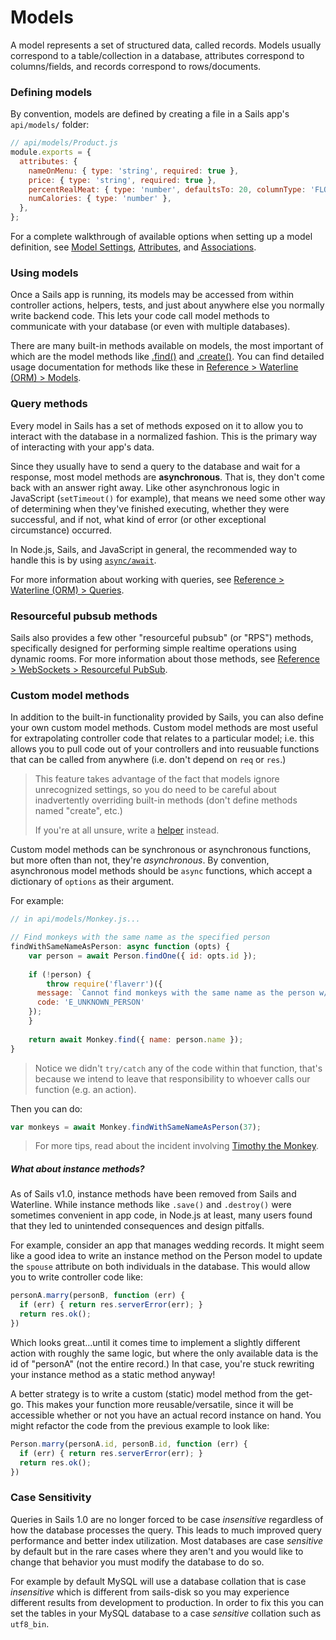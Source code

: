 # Models

A model represents a set of structured data, called records.  Models usually correspond to a table/collection in a database, attributes correspond to columns/fields, and records correspond to rows/documents.

### Defining models

By convention, models are defined by creating a file in a Sails app's `api/models/` folder:

```javascript
// api/models/Product.js
module.exports = {
  attributes: {
    nameOnMenu: { type: 'string', required: true },
    price: { type: 'string', required: true },
    percentRealMeat: { type: 'number', defaultsTo: 20, columnType: 'FLOAT' },
    numCalories: { type: 'number' },
  },
};
```

For a complete walkthrough of available options when setting up a model definition, see [Model Settings](https://sailsjs.com/documentation/concepts/models-and-orm/model-settings), [Attributes](https://sailsjs.com/documentation/concepts/models-and-orm/attributes), and [Associations](https://sailsjs.com/documentation/concepts/models-and-orm/associations).

<!--
commented-out content at: https://gist.github.com/rachaelshaw/1d7a989f6685f11134de3a5c47b2ebb8#1


commented-out content at: https://gist.github.com/rachaelshaw/1d7a989f6685f11134de3a5c47b2ebb8#2
-->



### Using models

Once a Sails app is running, its models may be accessed from within controller actions, helpers, tests, and just about anywhere else you normally write backend code.  This lets your code call model methods to communicate with your database (or even with multiple databases).

There are many built-in methods available on models, the most important of which are the model methods like [.find()](https://sailsjs.com/documentation/reference/waterline/models/find) and [.create()](https://sailsjs.com/documentation/reference/waterline/models/create).  You can find detailed usage documentation for methods like these in [Reference > Waterline (ORM) > Models](https://sailsjs.com/documentation/reference/waterline-orm/models).


### Query methods

Every model in Sails has a set of methods exposed on it to allow you to interact with the database in a normalized fashion. This is the primary way of interacting with your app's data.

Since they usually have to send a query to the database and wait for a response, most model methods are **asynchronous**.  That is, they don't come back with an answer right away.  Like other asynchronous logic in JavaScript (`setTimeout()` for example), that means we need some other way of determining when they've finished executing, whether they were successful, and if not, what kind of error (or other exceptional circumstance) occurred.

In Node.js, Sails, and JavaScript in general, the recommended way to handle this is by using [`async/await`](https://developer.mozilla.org/en-US/docs/Web/JavaScript/Reference/Operators/await).

For more information about working with queries, see [Reference > Waterline (ORM) > Queries](https://sailsjs.com/documentation/reference/waterline-orm/queries).

### Resourceful pubsub methods

Sails also provides a few other "resourceful pubsub" (or "RPS") methods, specifically designed for performing simple realtime operations using dynamic rooms.  For more information about those methods, see [Reference > WebSockets > Resourceful PubSub](https://sailsjs.com/documentation/reference/web-sockets/resourceful-pub-sub).


### Custom model methods

In addition to the built-in functionality provided by Sails, you can also define your own custom model methods.  Custom model methods are most useful for extrapolating controller code that relates to a particular model; i.e. this allows you to pull code out of your controllers and into reusuable functions that can be called from anywhere (i.e. don't depend on `req` or `res`.)

> This feature takes advantage of the fact that models ignore unrecognized settings, so you do need to be careful about inadvertently overriding built-in methods (don't define methods named "create", etc.)
>
> If you're at all unsure, write a [helper](https://sailsjs.com/documentation/concepts/helpers) instead.

Custom model methods can be synchronous or asynchronous functions, but more often than not, they're _asynchronous_.  By convention, asynchronous model methods should be `async` functions, which accept a dictionary of `options` as their argument.

For example:

```js
// in api/models/Monkey.js...

// Find monkeys with the same name as the specified person
findWithSameNameAsPerson: async function (opts) {
	var person = await Person.findOne({ id: opts.id });
	
	if (!person) {
		throw require('flaverr')({
      message: `Cannot find monkeys with the same name as the person w/ id=${opts.id} because that person does not exist.`,
      code: 'E_UNKNOWN_PERSON'
    });
	}
	
	return await Monkey.find({ name: person.name });
}
```
> Notice we didn't `try/catch` any of the code within that function, that's because we intend to leave that responsibility to whoever calls our function (e.g. an action).

Then you can do:

```js
var monkeys = await Monkey.findWithSameNameAsPerson(37);
```

> For more tips, read about the incident involving [Timothy the Monkey]().

##### What about instance methods?

As of Sails v1.0, instance methods have been removed from Sails and Waterline.  While instance methods like `.save()` and `.destroy()` were sometimes convenient in app code, in Node.js at least, many users found that they led to unintended consequences and design pitfalls.

For example, consider an app that manages wedding records.  It might seem like a good idea to write an instance method on the Person model to update the `spouse` attribute on both individuals in the database.  This would allow you to write controller code like:

```js
personA.marry(personB, function (err) {
  if (err) { return res.serverError(err); }
  return res.ok();
})
```

Which looks great...until it comes time to implement a slightly different action with roughly the same logic, but where the only available data is the id of "personA" (not the entire record.)  In that case, you're stuck rewriting your instance method as a static method anyway!

A better strategy is to write a custom (static) model method from the get-go.  This makes your function more reusable/versatile, since it will be accessible whether or not you have an actual record instance on hand.  You might refactor the code from the previous example to look like:

```js
Person.marry(personA.id, personB.id, function (err) {
  if (err) { return res.serverError(err); }
  return res.ok();
})
```

### Case Sensitivity

Queries in Sails 1.0 are no longer forced to be case *insensitive* regardless of how the database processes the query. This leads to much improved query performance and better index utilization. Most databases are case *sensitive* by default but in the rare cases where they aren't and you would like to change that behavior you must modify the database to do so.

For example by default MySQL will use a database collation that is case *insensitive* which is different from sails-disk so you may experience different results from development to production. In order to fix this you can set the tables in your MySQL database to a case *sensitive* collation such as `utf8_bin`.


<!--
commented-out content at: https://gist.github.com/rachaelshaw/1d7a989f6685f11134de3a5c47b2ebb8#3


commented-out content at: https://gist.github.com/rachaelshaw/1d7a989f6685f11134de3a5c47b2ebb8#4

commented-out content at: https://gist.github.com/rachaelshaw/1d7a989f6685f11134de3a5c47b2ebb8#5

commented-out content at: https://gist.github.com/rachaelshaw/1d7a989f6685f11134de3a5c47b2ebb8#6
-->

<docmeta name="displayName" value="Models">
<docmeta name="nextUpLink" value="/documentation/concepts/configuration">
<docmeta name="nextUpName" value="Configuration">
